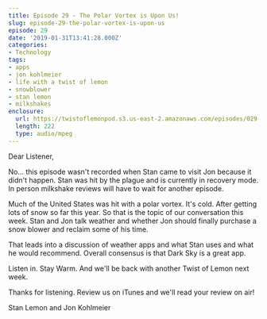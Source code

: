 ```yaml
---
title: Episode 29 - The Polar Vortex is Upon Us!
slug: episode-29-the-polar-vortex-is-upon-us
episode: 29
date: '2019-01-31T13:41:28.000Z'
categories:
- Technology
tags:
- apps
- jon kohlmeier
- life with a twist of lemon
- snowblower
- stan lemon
- milkshakes
enclosure:
  url: https://twistoflemonpod.s3.us-east-2.amazonaws.com/episodes/029-lwatol-20190131.mp3
  length: 222
  type: audio/mpeg
---
```


Dear Listener,

No… this episode wasn't recorded when Stan came to visit Jon because it didn't happen. Stan was hit by the plague and is currently in recovery mode. In person milkshake reviews will have to wait for another episode.

Much of the United States was hit with a polar vortex. It's cold. After getting lots of snow so far this year. So that is the topic of our conversation this week. Stan and Jon talk weather and whether Jon should finally purchase a snow blower and reclaim some of his time.

That leads into a discussion of weather apps and what Stan uses and what he would recommend. Overall consensus is that Dark Sky is a great app.

Listen in. Stay Warm. And we'll be back with another Twist of Lemon next week.

Thanks for listening. Review us on iTunes and we'll read your review on air!

Stan Lemon and Jon Kohlmeier

